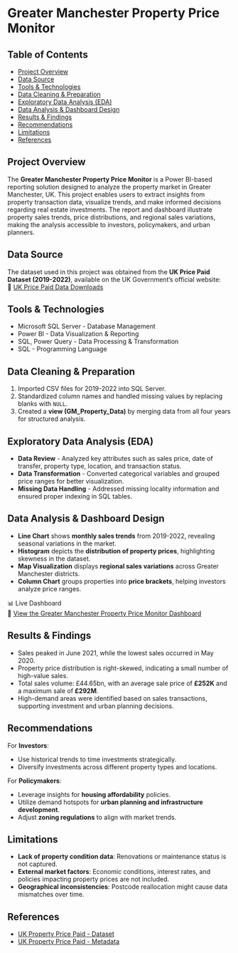 # Greater Manchester Property Price Monitor  

## Table of Contents
- [Project Overview](#Project-Overview)
- [Data Source](#Data-Source)
- [Tools & Technologies](#Tools-&-Technologies)
- [Data Cleaning & Preparation](#Data-Cleaning-&-Preparation)
- [Exploratory Data Analysis (EDA)](#Exploratory-Data-Analysis-(EDA))
- [Data Analysis & Dashboard Design](#Data-Analysis-&-Dashboard-Design)
- [Results & Findings](#Results-&-Findings)
- [Recommendations](#Recommendations)
- [Limitations](#Limitations)
- [References](#References)


## Project Overview  
The **Greater Manchester Property Price Monitor** is a Power BI-based reporting solution designed to analyze the property market in Greater Manchester, UK. This project enables users to extract insights from property transaction data, visualize trends, and make informed decisions regarding real estate investments. The report and dashboard illustrate property sales trends, price distributions, and regional sales variations, making the analysis accessible to investors, policymakers, and urban planners.  

## Data Source  
The dataset used in this project was obtained from the **UK Price Paid Dataset (2019-2022)**, available on the UK Government’s official website:  
🔗 [UK Price Paid Data Downloads](https://www.gov.uk/government/statistical-data-sets/price-paid-data-downloads)  

## Tools & Technologies  
- Microsoft SQL Server - Database Management   
- Power BI - Data Visualization & Reporting 
- SQL, Power Query - Data Processing & Transformation
- SQL - Programming Language

## Data Cleaning & Preparation  
1. Imported CSV files for 2019-2022 into SQL Server.  
2. Standardized column names and handled missing values by replacing blanks with `NULL`.  
3. Created a **view (GM_Property_Data)** by merging data from all four years for structured analysis.  

## Exploratory Data Analysis (EDA)  
- **Data Review** - Analyzed key attributes such as sales price, date of transfer, property type, location, and transaction status.  
- **Data Transformation** - Converted categorical variables and grouped price ranges for better visualization.  
- **Missing Data Handling** - Addressed missing locality information and ensured proper indexing in SQL tables.  

## Data Analysis & Dashboard Design  
- **Line Chart** shows **monthly sales trends** from 2019-2022, revealing seasonal variations in the market.  
- **Histogram** depicts the **distribution of property prices**, highlighting skewness in the dataset.  
- **Map Visualization** displays **regional sales variations** across Greater Manchester districts.  
- **Column Chart** groups properties into **price brackets**, helping investors analyze price ranges.

📊 Live Dashboard  
🔗 [View the Greater Manchester Property Price Monitor Dashboard](https://app.powerbi.com/groups/me/reports/60f3b8f5-8940-4827-99cb-9a84f7535960/ReportSection?experience=power-bi)

## Results & Findings  
- Sales peaked in June 2021, while the lowest sales occurred in May 2020.  
- Property price distribution is right-skewed, indicating a small number of high-value sales.  
- Total sales volume: £44.65bn, with an average sale price of **£252K** and a maximum sale of **£292M**.  
- High-demand areas were identified based on sales transactions, supporting investment and urban planning decisions.  

## Recommendations  
For **Investors**:  
- Use historical trends to time investments strategically.  
- Diversify investments across different property types and locations.  

For **Policymakers**:  
- Leverage insights for **housing affordability** policies.  
- Utilize demand hotspots for **urban planning and infrastructure development**.  
- Adjust **zoning regulations** to align with market trends.  

## Limitations  
- **Lack of property condition data**: Renovations or maintenance status is not captured.  
- **External market factors**: Economic conditions, interest rates, and policies impacting property prices are not included.  
- **Geographical inconsistencies**: Postcode reallocation might cause data mismatches over time.  

## References  
- [UK Property Price Paid - Dataset](https://www.gov.uk/government/statistical-data-sets/price-paid-data-downloads)  
- [UK Property Price Paid - Metadata](https://www.gov.uk/guidance/about-the-price-paid-data)
